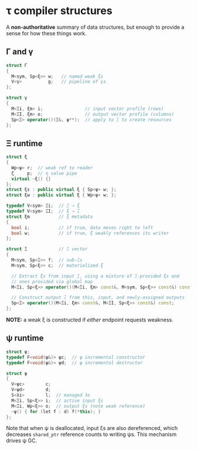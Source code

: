 # τ compiler structures
A **non-authoritative** summary of data structures, but enough to provide a sense for how these things work.


## Γ and γ
```cpp
struct Γ
{
  M<sym, Sp<ξ>> w;   // named weak ξs
  V<γ>          g;   // pipeline of γs
};

struct γ
{
  M<Ξi, ξm> i;                // input vector profile (rows)
  M<ΞI, ξm> o;                // output vector profile (columns)
  Sp<Ξ> operator()(Ξ&, ψ**);  // apply to Ξ to create resources
};
```


## Ξ runtime
```cpp
struct ξ
{
  Wp<ψ> r;  // weak ref to reader
  ζ     p;  // η value pipe
  virtual ~ξ() {}
};
struct ξs : public virtual ξ { Sp<ψ> w; };
struct ξw : public virtual ξ { Wp<ψ> w; };

typedef V<sym> Ξi;  // Ξ → ξ
typedef V<sym> ΞI;  // ξ → Ξ
struct ξm           // ξ metadata
{
  bool i;           // if true, data moves right to left
  bool w;           // if true, ξ weakly references its writer
};

struct Ξ            // Ξ vector
{
  M<sym, Sp<Ξ>> f;  // sub-Ξs
  M<sym, Sp<ξ>> c;  // materialized ξ

  // Extract ξs from input Ξ, using a mixture of Ξ-provided ξs and
  // ones provided via global map
  M<Ξi, Sp<ξ>> operator()(M<Ξi, ξm> const&, M<sym, Sp<ξ>> const&) const;

  // Construct output Ξ from this, input, and newly-assigned outputs
  Sp<Ξ> operator()(M<Ξi, ξm> const&, M<ΞI, Sp<ξ>> const&) const;
};
```

**NOTE:** a weak ξ is constructed if _either_ endpoint requests weakness.


## ψ runtime
```cpp
struct ψ;
typedef F<void(ψ&)> ψc;  // ψ incremental constructor
typedef F<void(ψ&)> ψd;  // ψ incremental destructor

struct ψ
{
  V<ψc>        c;
  V<ψd>        d;
  S<λi>        l;  // managed λs
  M<Ξi, Sp<ξ>> i;  // active input ξs
  M<Ξi, Wp<ξ>> o;  // output ξs (note weak reference)
  ~ψ() { for (let f : d) f(*this); }
};
```

Note that when ψ is deallocated, input ξs are also dereferenced, which decreases `shared_ptr` reference counts to writing ψs. This mechanism drives ψ GC.
